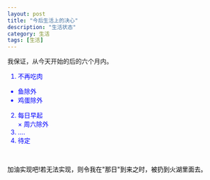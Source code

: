 ```yaml
---
layout: post
title: "今后生活上的决心"
description: "生活状态"
category: 生活
tags: [生活]
---
```



我保证，从今天开始的后的六个月内。<br/>
<font color=blue>
1. 不再吃肉<br/>
  * 鱼除外
  * 鸡蛋除外
2. 每日早起<br/>
  × 周六除外
3. ....<br/>
4. 待定<br/>
<br/>
<font color=black>

加油实现吧!若无法实现，则令我在"那日"到来之时，被扔到火湖里面去。
